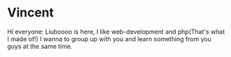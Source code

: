 # Vincent
Hi everyone:
Liuboooo is here, I like web-development and php(That's what I made of!)
I wanna to group up with you and learn something from you guys at the same time.
